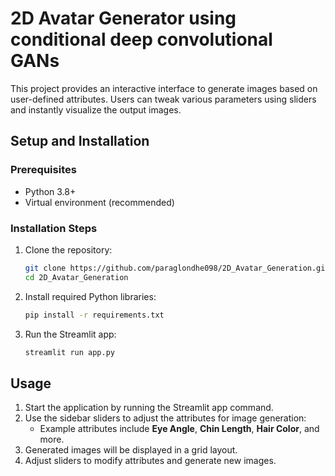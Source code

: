 # 2D Avatar Generator using conditional deep convolutional GANs

This project provides an interactive interface to generate images based on user-defined attributes. Users can tweak various parameters using sliders and instantly visualize the output images.


## Setup and Installation

### Prerequisites
- Python 3.8+
- Virtual environment (recommended)

### Installation Steps
1. Clone the repository:
   ```bash
   git clone https://github.com/paraglondhe098/2D_Avatar_Generation.git
   cd 2D_Avatar_Generation
   ```

2. Install required Python libraries:
   ```bash
   pip install -r requirements.txt
   ```

3. Run the Streamlit app:
   ```bash
   streamlit run app.py
   ```

## Usage

1. Start the application by running the Streamlit app command.
2. Use the sidebar sliders to adjust the attributes for image generation:
   - Example attributes include **Eye Angle**, **Chin Length**, **Hair Color**, and more.
3. Generated images will be displayed in a grid layout.
4. Adjust sliders to modify attributes and generate new images.


